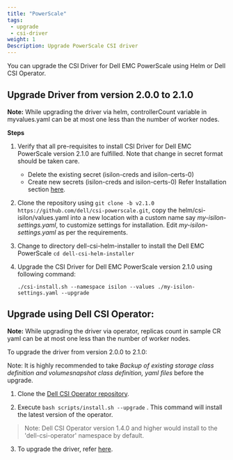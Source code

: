 ```yaml
---
title: "PowerScale"
tags: 
 - upgrade
 - csi-driver
weight: 1
Description: Upgrade PowerScale CSI driver
---
```

You can upgrade the CSI Driver for Dell EMC PowerScale using Helm or Dell CSI Operator.

## Upgrade Driver from version 2.0.0 to 2.1.0

**Note:** While upgrading the driver via helm, controllerCount variable in myvalues.yaml can be at most one less than the number of worker nodes.

**Steps**
1. Verify that all pre-requisites to install CSI Driver for Dell EMC PowerScale version 2.1.0 are fulfilled. Note that change in secret format should be taken care.
      - Delete the existing secret (isilon-creds and isilon-certs-0)
      - Create new secrets (isilon-creds and isilon-certs-0)
      Refer Installation section [here](./../../../installation/helm/isilon/#install-the-driver).
2. Clone the repository using `git clone -b v2.1.0 https://github.com/dell/csi-powerscale.git`, copy the helm/csi-isilon/values.yaml into a new location with a custom name say _my-isilon-settings.yaml_, to customize settings for installation. Edit _my-isilon-settings.yaml_ as per the requirements.
3. Change to directory dell-csi-helm-installer to install the Dell EMC PowerScale `cd dell-csi-helm-installer`
4. Upgrade the CSI Driver for Dell EMC PowerScale version 2.1.0 using following command:

   `./csi-install.sh --namespace isilon --values ./my-isilon-settings.yaml --upgrade`


## Upgrade using Dell CSI Operator:

**Note:** While upgrading the driver via operator, replicas count in sample CR yaml can be at most one less than the number of worker nodes.

To upgrade the driver from version 2.0.0 to 2.1.0:

Note: It is highly recommended to take *Backup of existing storage class definition and volumesnapshot class definition, yaml files* before the upgrade.

1. Clone the [Dell CSI Operator repository](https://github.com/dell/dell-csi-operator).

2. Execute `bash scripts/install.sh --upgrade`  . This command will install the latest version of the operator.
>Note: Dell CSI Operator version 1.4.0 and higher would install to the 'dell-csi-operator' namespace by default.

3. To upgrade the driver, refer [here](./../../../installation/operator/#update-csi-drivers).

